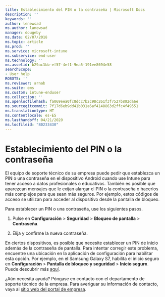 ```yaml
---
title: Establecimiento del PIN o la contraseña | Microsoft Docs
description: ''
keywords: ''
author: lenewsad
ms.author: lanewsad
manager: dougeby
ms.date: 02/07/2018
ms.topic: article
ms.prod: ''
ms.service: microsoft-intune
ms.subservice: end-user
ms.technology: ''
ms.assetid: b29ac1bb-ef57-4ef1-9ea5-191ee8694e58
searchScope:
- User help
ROBOTS: ''
ms.reviewer: arnab
ms.suite: ems
ms.custom: intune-enduser
ms.collection: ''
ms.openlocfilehash: fa069eea0fc8dcc7b2c98c261f3f7527b802da6e
ms.sourcegitcommit: 7f17d6eb9dd41b031a6af4148863d2ffc4f49551
ms.translationtype: HT
ms.contentlocale: es-ES
ms.lasthandoff: 04/21/2020
ms.locfileid: "80233430"
---
```

# <a name="set-your-pin-or-password"></a>Establecimiento del PIN o la contraseña

El equipo de soporte técnico de su empresa puede pedir que establezca un PIN o una contraseña en el dispositivo Android cuando use Intune para tener acceso a datos profesionales o educativos. También es posible que aparezcan mensajes que le exijan alargar el PIN o la contraseña o hacerlos más complejos para que sean más seguros. Por ejemplo, estos códigos de acceso se utilizan para acceder al dispositivo desde la pantalla de bloqueo.

Para establecer un PIN o una contraseña, use los siguientes pasos.

1. Pulse en **Configuración** > **Seguridad** > **Bloqueo de pantalla** > **Contraseña**.

2. Elija y confirme la nueva contraseña.

En ciertos dispositivos, es posible que necesite establecer un PIN de inicio además de la contraseña de pantalla. Para intentar corregir este problema, encuentre una ubicación en la aplicación de configuración para habilitar esta opción. Por ejemplo, en el Samsung Galaxy S7, habilita el inicio seguro en **Configuración** > **Pantalla de bloqueo y seguridad** > **Inicio seguro**. Puede descubrir más [aquí](your-device-appears-encrypted-but-cp-says-otherwise-android.md). 

¿Aún necesita ayuda? Póngase en contacto con el departamento de soporte técnico de la empresa. Para averiguar su información de contacto, vaya al [sitio web del portal de empresa](https://go.microsoft.com/fwlink/?linkid=2010980).
